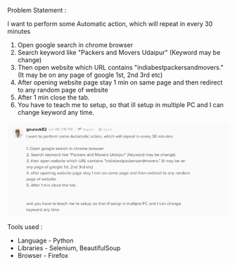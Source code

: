 Problem Statement :

I want to perform some Automatic action, which will repeat in every 30 minutes
1. Open google search in chrome browser
2. Search keyword like "Packers and Movers Udaipur" (Keyword may be change)
3. Then open website which URL contains "indiabestpackersandmovers." (It may be on any page of google 1st, 2nd 3rd etc)
4. After opening website page stay 1 min on same page and then redirect to any random page of website
5. After 1 min close the tab.
6. You have to teach me to setup, so that ill setup in multiple PC and I can change keyword any time.

![Problem-Statement](Problem.png)

Tools used :

* Language  - Python
* Libraries - Selenium, BeautifulSoup
* Browser   - Firefox
